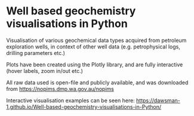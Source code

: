 # Well based geochemistry visualisations in Python
Visualisation of various geochemical data types acquired from petroleum exploration wells, in context of other well data (e.g. petrophysical logs, drilling parameters etc.)

Plots have been created using the Plotly library, and are fully interactive (hover labels, zoom in/out etc.)

All raw data used is open-file and publicly available, and was downloaded from https://nopims.dmp.wa.gov.au/nopims

Interactive visualisation examples can be seen here: https://dawsman-1.github.io/Well-based-geochemistry-visualisations-in-Python/
